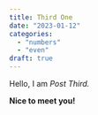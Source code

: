 ```yaml
---
title: Third One
date: "2023-01-12"
categories:
  - "numbers"
  - "even"
draft: true
---
```


Hello, I am _Post Third._

**Nice to meet you!**
